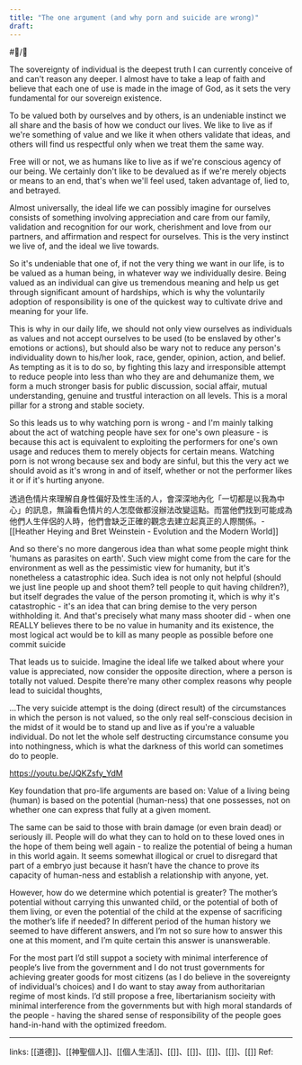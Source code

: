 ```yaml
---
title: "The one argument (and why porn and suicide are wrong)"
draft: 
---
```

#📝️/🌿  

The sovereignty of individual is the deepest truth I can currently conceive of and can't reason any deeper. I almost have to take a leap of faith and believe that each one of use is made in the image of God, as it sets the very fundamental for our sovereign existence.

To be valued both by ourselves and by others, is an undeniable instinct we all share and the basis of how we conduct our lives. We like to live as if we're something of value and we like it when others validate that ideas, and others will find us respectful only when we treat them the same way.

Free will or not, we as humans like to live as if we're conscious agency of our being. We certainly don't like to be devalued as if we're merely objects or means to an end, that's when we'll feel used, taken advantage of, lied to, and betrayed.

Almost universally, the ideal life we can possibly imagine for ourselves consists of something involving appreciation and care from our family, validation and recognition for our work, cherishment and love from our partners, and affirmation and respect for ourselves. This is the very instinct we live of, and the ideal we live towards.

So it's undeniable that one of, if not the very thing we want in our life, is to be valued as a human being, in whatever way we individually desire. Being valued as an individual can give us tremendous meaning and help us get through significant amount of hardships, which is why the voluntarily adoption of responsibility is one of the quickest way to cultivate drive and meaning for your life.

This is why in our daily life, we should not only view ourselves as individuals as values and not accept ourselves to be used (to be enslaved by other's emotions or actions), but should also be wary not to reduce any person's individuality down to his/her look, race, gender, opinion, action, and belief. As tempting as it is to do so, by fighting this lazy and irresponsible attempt to reduce people into less than who they are and dehumanize them, we form a much stronger basis for public discussion, social affair, mutual understanding, genuine and trustful interaction on all levels. This is a moral pillar for a strong and stable society.

So this leads us to why watching porn is wrong - and I'm mainly talking about the act of watching people have sex for one's own pleasure - is because this act is equivalent to exploiting the performers for one's own usage and reduces them to merely objects for certain means. Watching porn is not wrong because sex and body are sinful, but this the very act we should avoid as it's wrong in and of itself, whether or not the performer likes it or if it's hurting anyone.

透過色情片來理解自身性偏好及性生活的人，會深深地內化「一切都是以我為中心」的訊息，無論看色情片的人怎麼做都沒辦法改變這點。而當他們找到可能成為他們人生伴侶的人時，他們會缺乏正確的觀念去建立起真正的人際關係。- [[Heather Heying and Bret Weinstein - Evolution and the Modern World]]

And so there's no more dangerous idea than what some people might think 'humans as parasites on earth'. Such view might come from the care for the environment as well as the pessimistic view for humanity, but it's nonetheless a catastrophic idea. Such idea is not only not helpful (should we just line people up and shoot them? tell people to quit having children?), but itself degrades the value of the person promoting it, which is why it's catastrophic - it's an idea that can bring demise to the very person withholding it. And that's precisely what many mass shooter did - when one REALLY believes there to be no value in humanity and its existence, the most logical act would be to kill as many people as possible before one commit suicide

That leads us to suicide. Imagine the ideal life we talked about where your value is appreciated, now consider the opposite direction, where a person is totally not valued. Despite there're many other complex reasons why people lead to suicidal thoughts,

...The very suicide attempt is the doing (direct result) of the circumstances in which the person is not valued, so the only real self-conscious decision in the midst of it would be to stand up and live as if you're a valuable individual. Do not let the whole self destructing circumstance consume you into nothingness, which is what the darkness of this world can sometimes do to people.

  

  

https://youtu.be/JQKZsfy_YdM

Key foundation that pro-life arguments are based on: Value of a living being (human) is based on the potential (human-ness) that one possesses, not on whether one can express that fully at a given moment.

The same can be said to those with brain damage (or even brain dead) or seriously ill. People will do what they can to hold on to these loved ones in the hope of them being well again - to realize the potential of being a human in this world again. It seems somewhat illogical or cruel to disregard that part of a embryo just because it hasn’t have the chance to prove its capacity of human-ness and establish a relationship with anyone, yet.

However, how do we determine which potential is greater? The mother’s potential without carrying this unwanted child, or the potential of both of them living, or even the potential of the child at the expense of sacrificing the mother’s life if needed? In different period of the human history we seemed to have different answers, and I’m not so sure how to answer this one at this moment, and I’m quite certain this answer is unanswerable.

For the most part I’d still suppot a society with minimal interference of people‘s live from the government and I do not trust governments for achieving greater goods for most citizens (as I do believe in the sovereignty of individual‘s choices) and I do want to stay away from authoritarian regime of most kinds. I’d still propose a free, libertarianism socieity with minimal interference from the governments but with high moral standards of the people - having the shared sense of responsibility of the people goes hand-in-hand with the optimized freedom.

---
links: [[道德]]、[[神聖個人]]、[[個人生活]]、[[]]、[[]]、[[]]、[[]]、[[]]
Ref: 

